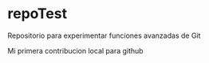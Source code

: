 # repoTest
Repositorio para experimentar funciones avanzadas de Git

Mi primera contribucion local para github
